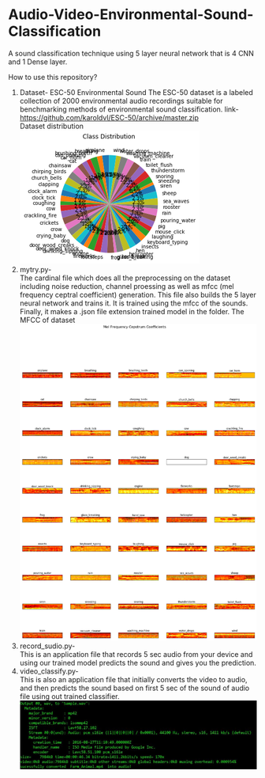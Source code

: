 # Audio-Video-Environmental-Sound-Classification
A sound classification technique using 5 layer neural network that is 4 CNN and 1 Dense layer.

How to use this repository?
1. Dataset- ESC-50 Environmental Sound
  The ESC-50 dataset is a labeled collection of 2000 environmental audio recordings suitable for benchmarking methods of environmental sound classification.
  link-https://github.com/karoldvl/ESC-50/archive/master.zip <br/>
  Dataset distribution <br/> 
  ![dataset distribution](https://github.com/sidvsukhi/Audio-Video-Environmental-Sound-Classification/blob/master/after%20noise%20reduction%20pie%20chart.png) <br/>
2. mytry.py- <br/>
The cardinal file which does all the preprocessing on the dataset including noise reduction, channel proessing as well as mfcc (mel frequency ceptral coefficient) generation. This file also builds the 5 layer neural network and trains it. It is trained using the mfcc of the sounds. Finally, it makes a .json file extension trained model in the folder.
The MFCC of dataset <br/>
  ![dataset mfcc](https://github.com/sidvsukhi/Audio-Video-Environmental-Sound-Classification/blob/master/mfcc.png) </br>
3. record_sudio.py- <br/>
This is an application file that records 5 sec audio from your device and using our trained model predicts the sound and gives you the prediction. <br/>
4. video_classify.py- <br/>
This is also an application file that initially converts the video to audio, and then predicts the sound based on first 5 sec of the sound of audio file using out trained classifier. <br/>
![video_to_audio](https://github.com/sidvsukhi/Audio-Video-Environmental-Sound-Classification/blob/master/video%20to%20audio.jpg) <br/>
